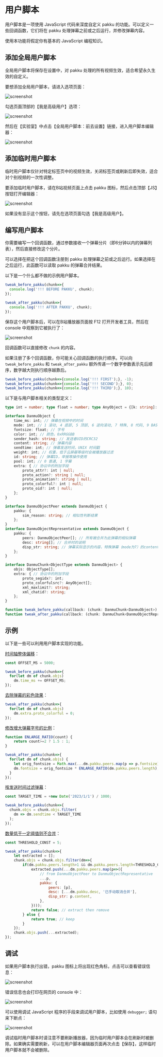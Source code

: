 # 用户脚本

用户脚本是一项使用 JavaScript 代码来深度自定义 pakku 的功能。可以定义一些回调函数，它们将在 pakku 处理弹幕之前或之后运行，并修改弹幕内容。

使用本功能将假定你有基本的 JavaScript 编程知识。

## 添加全局用户脚本

全局用户脚本将保存在设置中，对 pakku 处理的所有视频生效，适合希望永久生效的自定义。

要想添加全局用户脚本，请进入选项页面：

![screenshot](goto_options.png)

勾选页面顶部的【我是高级用户】选项：

![screenshot](enable_advanced.png)

然后在【实验室】中点击【全局用户脚本：前去设置】链接，进入用户脚本编辑器：

![screenshot](userscript_in_options.png)

## 添加临时用户脚本

临时用户脚本仅针对特定标签页中的视频生效，关闭标签页或刷新后即失效，适合对个别视频的一次性调整。

要添加临时用户脚本，请在B站视频页面上点击 pakku 图标，然后点击顶部【JS】按钮打开编辑器：

![screenshot](userscript_in_popup.png)

如果没有显示这个按钮，请先在选项页面勾选【我是高级用户】。

## 编写用户脚本

你需要编写一个回调函数，通过参数接收一个弹幕分片（即6分钟以内的弹幕列表），然后直接修改这个分片。

可以选择在把这个回调函数注册到 pakku 处理弹幕之前或之后运行。如果选择在之后运行，此函数可以读取 pakku 的弹幕合并结果。

以下是一个什么都不做的示例用户脚本。

```javascript
tweak_before_pakku(chunk=>{
  console.log('!!! BEFORE PAKKU', chunk);
});

tweak_after_pakku(chunk=>{
  console.log('!!! AFTER PAKKU', chunk);
});
```

保存这个用户脚本后，可以在B站播放器页面按 F12 打开开发者工具，然后在 console 中观察到它被执行了：

![screenshot](userscript_console.png)

回调函数可以直接修改 `chunk` 的内容。

如果注册了多个回调函数，你可能关心回调函数的执行顺序。可以向 `tweak_before_pakku` 和 `tweak_after_pakku` 额外传递一个数字参数表示先后顺序，数字越大则执行顺序越靠后。

```javascript
tweak_before_pakku(chunk=>{console.log('!!! FIRST');}, -1);
tweak_before_pakku(chunk=>{console.log('!!! SECOND');}, 0);
tweak_before_pakku(chunk=>{console.log('!!! THIRD');}, 10);
```

以下是与用户脚本相关的类型定义：

```typescript
type int = number; type float = number; type AnyObject = {[k: string]: any};

interface DanmuObject {
    time_ms: int; // 弹幕在视频中的时间
    mode: int; // 1 滚动, 4 底部, 5 顶部, 6 逆向滚动, 7 特殊, 8 代码, 9 BAS
    fontsize: float; // 字号
    color: int; // 颜色，0xRRGGBB
    sender_hash: string; // 发送者UID的CRC32
    content: string; // 弹幕内容
    sendtime: int; // 弹幕发送时间，UNIX 时间戳
    weight: int; // 权重，低于云屏蔽等级时会被播放器过滤
    id: string; // 弹幕ID，举报等操作使用
    pool: int; // 0 普通, 1 字幕
    extra: { // 协议中的附加字段
        proto_attr?: int | null;
        proto_action?: string | null;
        proto_animation?: string | null;
        proto_colorful?: int | null;
        proto_oid?: int | null;
    };
}

interface DanmuObjectPeer extends DanmuObject {
    pakku: {
        sim_reason: string; // 相似性判断结果
    };
}
interface DanmuObjectRepresentative extends DanmuObject {
    pakku: {
        peers: DanmuObjectPeer[]; // 所有被合并为此弹幕的相似弹幕
        desc: string[]; // 合并时的说明
        disp_str: string; // 弹幕实际显示的内容，特殊弹幕（mode为7）的content为JSON、此值为实际显示的文本，其他情况两者相同
    };
}

interface DanmuChunk<ObjectType extends DanmuObject> {
    objs: ObjectType[];
    extra: { // 协议中的附加字段
        proto_segidx?: int;
        proto_colorfulsrc?: AnyObject[];
        xml_maxlimit?: string;
        xml_chatid?: string;
    };
}

function tweak_before_pakku(callback: (chunk: DanmuChunk<DanmuObject>) => void, timing: number = 0) {}
function tweak_after_pakku(callback: (chunk: DanmuChunk<DanmuObjectRepresentative>) => void, timing: number = 0) {}
```

## 示例

以下是一些可以利用用户脚本实现的功能。

[时间轴整体偏移](https://github.com/xmcp/pakku.js/issues/271)：

```javascript
const OFFSET_MS = 5000;

tweak_before_pakku(chunk=>{
  for(let dm of chunk.objs)
    dm.time_ms += OFFSET_MS;
});
```

[去除弹幕的彩色效果](https://github.com/xmcp/pakku.js/issues/246)：

```javascript
tweak_after_pakku(chunk=>{
  for(let dm of chunk.objs)
    dm.extra.proto_colorful = 0;
});
```

[修改增大弹幕字号的比例](https://github.com/xmcp/pakku.js/issues/163)：

```javascript
function ENLARGE_RATIO(count) {
    return count>=2 ? 1.5 : 1;
}

tweak_after_pakku(chunk=>{
  for(let dm of chunk.objs) {
    let orig_fontsize = Math.max(...dm.pakku.peers.map(p => p.fontsize));
    dm.fontsize = orig_fontsize * ENLARGE_RATIO(dm.pakku.peers.length);
  }
});
```

[按发送时间过滤弹幕](https://github.com/xmcp/pakku.js/issues/235)：

```javascript
const TARGET_TIME = +new Date('2023/1/1') / 1000;

tweak_before_pakku(chunk=>{
  chunk.objs = chunk.objs.filter(
    dm => dm.sendtime < TARGET_TIME
  );
});
```

[数量低于一定阈值则不合并](https://github.com/xmcp/pakku.js/issues/113)：

```javascript
const THRESHOLD_CONST = 5;

tweak_after_pakku(chunk=>{
    let extracted = [];
    chunk.objs = chunk.objs.filter(dm=>{
        if(dm.pakku.peers.length>1 && dm.pakku.peers.length<THRESHOLD_CONST) {
            extracted.push(...dm.pakku.peers.map(p=>({
                // from DanmuObjectPeer to DanmuObjectRepresentative
                ...p,
                pakku: {
                    peers: [p],
                    desc: [...dm.pakku.desc, '已手动取消合并'],
                    disp_str: p.content,
                },
            })));
            return false; // extract then remove
        } else {
            return true; // keep
        }
    });
    chunk.objs.push(...extracted);
});
```

## 调试

如果用户脚本执行出错，pakku 图标上将出现红色角标，点击可以查看错误信息：

![screenshot](popup_stacktrace.png)

错误信息也会打印在网页的 console 中：

![screenshot](exception-in-console.png)

可以使用调试 JavaScript 程序的手段来调试用户脚本，比如使用 `debugger;` 语句来下断点：

![screenshot](debugger-breakpoint.png)

调试临时用户脚本时请注意不要刷新播放器，因为临时用户脚本会在刷新时被删除。如果确实需要刷新，可以在用户脚本编辑器页面再次点击【保存】，这样临时用户脚本就不会被删除。
